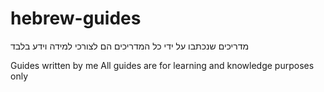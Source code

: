 # hebrew-guides


מדריכים שנכתבו על ידי 
כל המדריכים הם לצורכי למידה וידע בלבד


Guides written by me
All guides are for learning and knowledge purposes only
